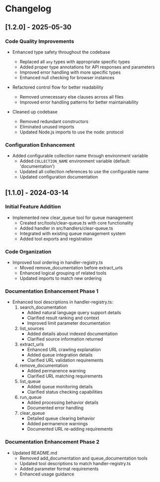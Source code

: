 # Changelog

## [1.2.0] - 2025-05-30

### Code Quality Improvements

- Enhanced type safety throughout the codebase
  - Replaced all `any` types with appropriate specific types
  - Added proper type annotations for API responses and parameters
  - Improved error handling with more specific types
  - Enhanced null checking for browser instances

- Refactored control flow for better readability
  - Removed unnecessary else clauses across all files
  - Improved error handling patterns for better maintainability

- Cleaned up codebase
  - Removed redundant constructors
  - Eliminated unused imports
  - Updated Node.js imports to use the node: protocol

### Configuration Enhancement

- Added configurable collection name through environment variable
  - Added `COLLECTION_NAME` environment variable (default: 'documentation')
  - Updated all collection references to use the configurable name
  - Updated configuration documentation

## [1.1.0] - 2024-03-14

### Initial Feature Addition

- Implemented new clear_queue tool for queue management
  - Created src/tools/clear-queue.ts with core functionality
  - Added handler in src/handlers/clear-queue.ts
  - Integrated with existing queue management system
  - Added tool exports and registration

### Code Organization

- Improved tool ordering in handler-registry.ts
  - Moved remove_documentation before extract_urls
  - Enhanced logical grouping of related tools
  - Updated imports to match new ordering

### Documentation Enhancement Phase 1

- Enhanced tool descriptions in handler-registry.ts:
  1. search_documentation
     - Added natural language query support details
     - Clarified result ranking and context
     - Improved limit parameter documentation
  2. list_sources
     - Added details about indexed documentation
     - Clarified source information returned
  3. extract_urls
     - Enhanced URL crawling explanation
     - Added queue integration details
     - Clarified URL validation requirements
  4. remove_documentation
     - Added permanence warning
     - Clarified URL matching requirements
  5. list_queue
     - Added queue monitoring details
     - Clarified status checking capabilities
  6. run_queue
     - Added processing behavior details
     - Documented error handling
  7. clear_queue
     - Detailed queue clearing behavior
     - Added permanence warnings
     - Documented URL re-adding requirements

### Documentation Enhancement Phase 2

- Updated README.md
  - Removed add_documentation and queue_documentation tools
  - Updated tool descriptions to match handler-registry.ts
  - Added parameter format requirements
  - Enhanced usage guidance
